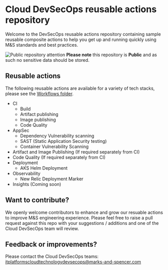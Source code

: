 # Cloud DevSecOps reusable actions repository
Welcome to the DevSecOps reusable actions repository containing sample reusable composite actions to help you get up and running quickly using M&S standards and best practices.

![Public repository attention](https://img.icons8.com/ios/32/000000/error--v1.png)
**Please note** this repository is **Public** and as such no sensitive data should be stored. 


## Reusable actions
The following reusable actions are available for a variety of tech stacks, please see the [Workflows folder](https://github.com/DigitalInnovation/cloud-devsecops-pipelineactions/tree/main/workflows).
- CI
  - Build
  - Artifact publishing 
  - Image publishing
  - Code Quality 
- AppSec
  - Dependency Vulnerability scanning
  - SAST (Static Application Security testing)
  - Container Vulnerability Scanning 
- Artifact and Image Publishing (If required separately from CI)
- Code Quality (If required separately from CI)
- Deployment 
  - AKS Helm Deployment
- Observability 
  - New Relic Deployment Marker
- Insights (Coming soon)

## Want to contribute?
We openly welcome contributors to enhance and grow our resuable actions to improve M&S engineering experience. Please feel free to raise a pull request against this repo with your suggestions / additions and one of the Cloud DevSecOps team will review. 

## Feedback or improvements?
Please contact the Cloud DevSecOps teams: itplatformscloudtechnologydevsecops@marks-and-spencer.com


   

